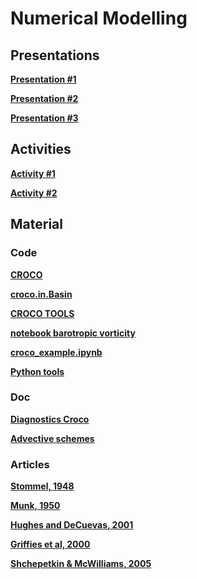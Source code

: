 

#  Numerical Modelling

##  Presentations



**[Presentation #1 ][p1]**  

  [p1]: 1_Numerical_modeling.pdf



**[Presentation #2 ][p2]**  

  [p2]: 2_Numerical_modeling.pdf


**[Presentation #3 ][p3]**  

  [p3]: 3_Numerical_modeling.pdf

<!---

**[Presentation #4 ][p4]**  

  [p4]: 4_Numerical_modeling.pdf



**[Presentation #5 ][p5]**  

  [p5]: 5_Numerical_modeling.pdf

-->

##  Activities

**[Activity #1 ][t1]**  

  [t1]: Activity1.pdf


**[Activity #2 ][t2]**  

  [t2]: Activity2.pdf

<!---
**[Activity #3 ][t3]**  

  [t3]: Activity3.pdf


**[Activity #4 ][t4]**  

  [t4]: Activity4.pdf
  
  -->
  
##  Material 

###  Code

**[CROCO ][c30]**  

  [c30]: croco.tar.gz

**[croco.in.Basin ][c35]**  

  [c35]: croco.in.Basin


**[CROCO TOOLS ][c32]**  

  [c32]: croco_tools-v1.1.tar.gz
  
  
**[notebook barotropic vorticity][c31]**  

  [c31]: barotropic_vorticity_balance.ipynb
  
  
**[croco_example.ipynb][c33]**  

  [c33]: croco_example.ipynb
  
    
**[Python tools][c34]**  

  [c34]: tools.py
  
  
###  Doc

**[Diagnostics Croco ][p31]**  

  [p31]: diagnostics_croco.pdf
  

**[Advective schemes ][p32]**  

  [p32]: formation_adv_diff.pdf
  
  
  
###  Articles

**[Stommel, 1948 ][a1]**

**[Munk, 1950 ][a2]**

**[Hughes and DeCuevas, 2001 ][a3]**

**[Griffies et al, 2000 ][a4]**

**[Shchepetkin & McWilliams, 2005 ][a5]** 


  [a1]: Stommel48.pdf
  [a2]: Munk50.pdf
  [a3]: HughesDeCuevas01.pdf
  
  [a4]: Griffiesetal00.pdf
  [a5]: ShchepetkinMcWilliams05.pdf
